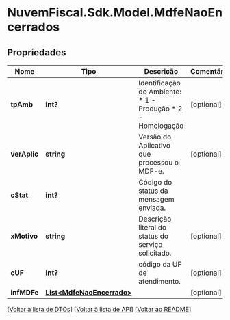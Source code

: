 # NuvemFiscal.Sdk.Model.MdfeNaoEncerrados

## Propriedades

Nome | Tipo | Descrição | Comentários
------------ | ------------- | ------------- | -------------
**tpAmb** | **int?** | Identificação do Ambiente:  * 1 - Produção  * 2 - Homologação | [optional] 
**verAplic** | **string** | Versão do Aplicativo que processou o MDF-e. | [optional] 
**cStat** | **int?** | Código do status da mensagem enviada. | 
**xMotivo** | **string** | Descrição literal do status do serviço solicitado. | [optional] 
**cUF** | **int?** | código da UF de atendimento. | [optional] 
**infMDFe** | [**List&lt;MdfeNaoEncerrado&gt;**](MdfeNaoEncerrado.md) |  | [optional] 

[[Voltar à lista de DTOs]](../README.md#documentation-for-models) [[Voltar à lista de API]](../README.md#documentation-for-api-endpoints) [[Voltar ao README]](../README.md)


